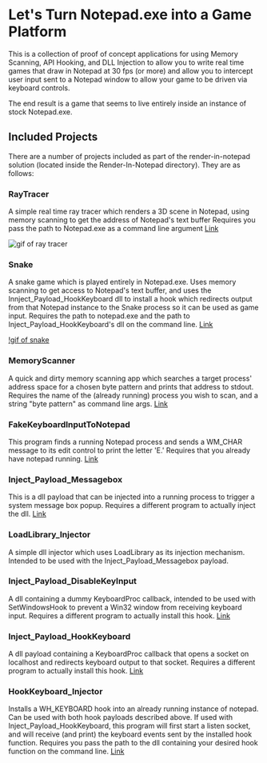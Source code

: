 # Let's Turn Notepad.exe into a Game Platform
This is a collection of proof of concept applications for using Memory Scanning, API Hooking, and DLL Injection to allow you to write real time games that draw in Notepad at 30 fps (or more) and allow you to intercept user input sent to a Notepad window to allow your game to be driven via keyboard controls. 

The end result is a game that seems to live entirely inside an instance of stock Notepad.exe. 

## Included Projects
There are a number of projects included as part of the render-in-notepad solution (located inside the Render-In-Notepad directory). They are as follows: 

### RayTracer
A simple real time ray tracer which renders a 3D scene in Notepad, using memory scanning to get the address of Notepad's text buffer Requires you pass the path to Notepad.exe as a command line argument  [Link](https://github.com/khalladay/render-with-notepad/tree/master/Render-With-Notepad/RayTracer)

![gif of ray tracer](https://github.com/khalladay/render-with-notepad/blob/master/rt2.gif)

### Snake
A snake game which is played entirely in Notepad.exe. Uses memory scanning to get access to Notepad's text buffer, and uses the Innject_Payload_HookKeyboard dll to install a hook which redirects output from that Notepad instance to the Snake process so it can be used as game input. Requires the path to notepad.exe and the path to Inject_Payload_HookKeyboard's dll on the command line. [Link](https://github.com/khalladay/render-with-notepad/tree/master/Render-With-Notepad/Snake)

[!gif of snake](https://github.com/khalladay/render-with-notepad/blob/master/rt3.gif)

### MemoryScanner
A quick and dirty memory scanning app which searches a target process' address space for a chosen byte pattern and prints that address to stdout. Requires the name of the (already running) process you wish to scan, and a string "byte pattern" as command line args. [Link](https://github.com/khalladay/render-with-notepad/tree/master/Render-With-Notepad/MemoryScanner)

### FakeKeyboardInputToNotepad
This program finds a running Notepad process and sends a WM_CHAR message to its edit control to print the letter 'E.' Requires that you already have notepad running. [Link](https://github.com/khalladay/render-with-notepad/tree/master/Render-With-Notepad/FakeKeyInputToNotepad)

### Inject_Payload_Messagebox
This is a dll payload that can be injected into a running process to trigger a system message box popup. Requires a different program to actually inject the dll. [Link](https://github.com/khalladay/render-with-notepad/tree/master/Render-With-Notepad/Inject_Payload_Messagebox)

### LoadLibrary_Injector
A simple dll injector which uses LoadLibrary as its injection mechanism. Intended to be used with the Inject_Payload_Messagebox payload. 

### Inject_Payload_DisableKeyInput
A dll containing a dummy KeyboardProc callback, intended to be used with SetWindowsHook to prevent a Win32 window from receiving keyboard input. Requires a different program to actually install this hook. [Link](https://github.com/khalladay/render-with-notepad/tree/master/Render-With-Notepad/Inject_Payload_DisableKeyInput)

### Inject_Payload_HookKeyboard
A dll payload containing a KeyboardProc callback that opens a socket on localhost and redirects keyboard output to that socket. Requires a different program to actually install this hook. [Link](https://github.com/khalladay/render-with-notepad/tree/master/Render-With-Notepad/Inject_Payload_HookKeyboard)

### HookKeyboard_Injector
Installs a WH_KEYBOARD hook into an already running instance of notepad. Can be used with both hook payloads described above. If used with Inject_Payload_HookKeyboard, this program will first start a listen socket, and will receive (and print) the keyboard events sent by the installed hook function. Requires you pass the path to the dll containing your desired hook function on the command line. [Link](https://github.com/khalladay/render-with-notepad/tree/master/Render-With-Notepad/HookKeyboard_Injector)
